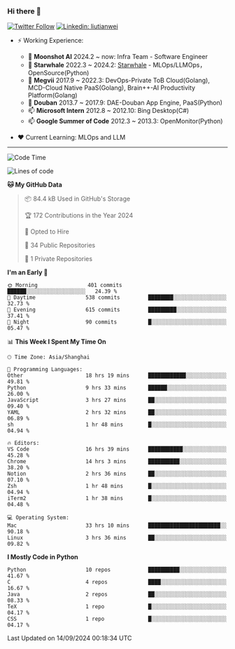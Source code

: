 ### Hi there 👋

[![Twitter Follow](https://img.shields.io/twitter/follow/tianweidut?style=social)](https://twitter.com/tianweidut)
[![Linkedin: liutianwei](https://img.shields.io/badge/-liutianwei-blue?style=flat-square&logo=Linkedin&logoColor=white&link=https://www.linkedin.com/in/liutianwei/)](https://www.linkedin.com/in/liutianwei/)

- ⚡ Working Experience:
  - 🔭 **Moonshot AI**  2024.2 ~ now: Infra Team - Software Engineer
  - 🌱 **Starwhale** 2022.3 ~ 2024.2: [Starwhale](https://github.com/star-whale/starwhale) - MLOps/LLMOps，OpenSource(Python)
  - 🌱 **Megvii** 2017.9 ~ 2022.3: DevOps-Private ToB Cloud(Golang), MCD-Cloud Native PaaS(Golang), Brain++-AI Productivity Platform(Golang)
  - 🌱 **Douban** 2013.7 ~ 2017.9: DAE-Douban App Engine, PaaS(Python)
  - 📫 **Microsoft Intern** 2012.8 ~ 2012.10: Bing Desktop(C#)
  - 📫 **Google Summer of Code** 2012.3 ~ 2013.3: OpenMonitor(Python)

- ❤️ Current Learning: MLOps and LLM

---
<!--START_SECTION:waka-->
![Code Time](http://img.shields.io/badge/Code%20Time-6%2C004%20hrs%2041%20mins-blue)

![Lines of code](https://img.shields.io/badge/From%20Hello%20World%20I%27ve%20Written-1.0%20million%20lines%20of%20code-blue)

**🐱 My GitHub Data** 

> 📦 84.4 kB Used in GitHub's Storage 
 > 
> 🏆 172 Contributions in the Year 2024
 > 
> 💼 Opted to Hire
 > 
> 📜 34 Public Repositories 
 > 
> 🔑 1 Private Repositories 
 > 
**I'm an Early 🐤** 

```text
🌞 Morning                401 commits         ██████░░░░░░░░░░░░░░░░░░░   24.39 % 
🌆 Daytime                538 commits         ████████░░░░░░░░░░░░░░░░░   32.73 % 
🌃 Evening                615 commits         █████████░░░░░░░░░░░░░░░░   37.41 % 
🌙 Night                  90 commits          █░░░░░░░░░░░░░░░░░░░░░░░░   05.47 % 
```


📊 **This Week I Spent My Time On** 

```text
🕑︎ Time Zone: Asia/Shanghai

💬 Programming Languages: 
Other                    18 hrs 19 mins      ████████████░░░░░░░░░░░░░   49.81 % 
Python                   9 hrs 33 mins       ██████░░░░░░░░░░░░░░░░░░░   26.00 % 
JavaScript               3 hrs 27 mins       ██░░░░░░░░░░░░░░░░░░░░░░░   09.40 % 
YAML                     2 hrs 32 mins       ██░░░░░░░░░░░░░░░░░░░░░░░   06.89 % 
sh                       1 hr 48 mins        █░░░░░░░░░░░░░░░░░░░░░░░░   04.94 % 

🔥 Editors: 
VS Code                  16 hrs 39 mins      ███████████░░░░░░░░░░░░░░   45.28 % 
Chrome                   14 hrs 3 mins       ██████████░░░░░░░░░░░░░░░   38.20 % 
Notion                   2 hrs 36 mins       ██░░░░░░░░░░░░░░░░░░░░░░░   07.10 % 
Zsh                      1 hr 48 mins        █░░░░░░░░░░░░░░░░░░░░░░░░   04.94 % 
iTerm2                   1 hr 38 mins        █░░░░░░░░░░░░░░░░░░░░░░░░   04.48 % 

💻 Operating System: 
Mac                      33 hrs 10 mins      ███████████████████████░░   90.18 % 
Linux                    3 hrs 36 mins       ██░░░░░░░░░░░░░░░░░░░░░░░   09.82 % 
```

**I Mostly Code in Python** 

```text
Python                   10 repos            ██████████░░░░░░░░░░░░░░░   41.67 % 
C                        4 repos             ████░░░░░░░░░░░░░░░░░░░░░   16.67 % 
Java                     2 repos             ██░░░░░░░░░░░░░░░░░░░░░░░   08.33 % 
TeX                      1 repo              █░░░░░░░░░░░░░░░░░░░░░░░░   04.17 % 
CSS                      1 repo              █░░░░░░░░░░░░░░░░░░░░░░░░   04.17 % 
```




 Last Updated on 14/09/2024 00:18:34 UTC
<!--END_SECTION:waka-->

